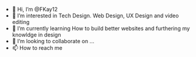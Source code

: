- 👋 Hi, I’m @FKay12
- 👀 I’m interested in Tech Design. Web Design, UX Design and video editing
- 🌱 I’m currently learning How to build better websites and furthering my knowldge in design
- 💞️ I’m looking to collaborate on ...
- 📫 How to reach me 

<!---
FKay12/FKay12 is a ✨ special ✨ repository because its `README.md` (this file) appears on your GitHub profile.
You can click the Preview link to take a look at your changes.
--->
